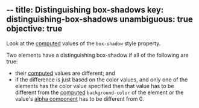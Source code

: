 --
title: Distinguishing box-shadows
key: distinguishing-box-shadows
unambiguous: true
objective: true
--

Look at the [computed](https://drafts.csswg.org/css-cascade/#computed-value) values of the `box-shadow` style property.

Two elements have a distinguishing box-shadow if all of the following are true:

- their [computed](https://drafts.csswg.org/css-cascade/#computed-value) values are different; and
- if the difference is just based on the color values, and only one of the elements has the color value specified then that value has to be different from the [computed](https://drafts.csswg.org/css-cascade/#computed-value) `background-color` of the element or the value's [alpha component](https://drafts.csswg.org/css-color/#alpha-channel) has to be different from 0.
